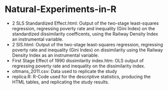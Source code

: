 # Natural-Experiments-in-R

- 2 SLS Standardized Effect.html: Output of the two-stage least-squares regression, regressing poverty rate and inequality (Gini Index) on the standardized dissimilarity coefficents, using the Railway Density Index an instrumental variable.
- 2 SlS.html: Output of the two-stage least-squares regression, regressing poverty rate and inequality (Gini Index) on dissimilarity using the Railway Density Index as an instrumental variable. 
- First Stage Effect of 1990 dissimilarity index.htm: OLS output of regressing poverty rate and inequality on the dissimilarity index.
- oltmans_2011.csv: Data used to replicate the study
- replica.R: R-Code used for the descriptive statistics, producing the HTML tables, and replicating the study results. 
